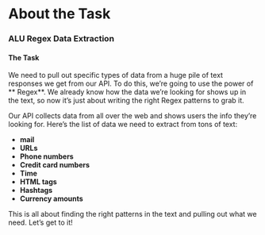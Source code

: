# About the Task
### ALU Regex Data Extraction  

#### The Task  
We need to pull out specific types of data from a huge pile of text responses we get from our API. To do this, we’re going to use the power of ** Regex**. We already know how the data we’re looking for shows up in the text, so now it’s just about writing the right Regex patterns to grab it.  

Our API collects data from all over the web and shows users the info they’re looking for. Here’s the list of data we need to extract from tons of text:  

- **mail**  
- **URLs**  
- **Phone numbers**  
- **Credit card numbers**  
- **Time**   
- **HTML tags**  
- **Hashtags**  
- **Currency amounts**  

This is all about finding the right patterns in the text and pulling out what we need. Let’s get to it!

